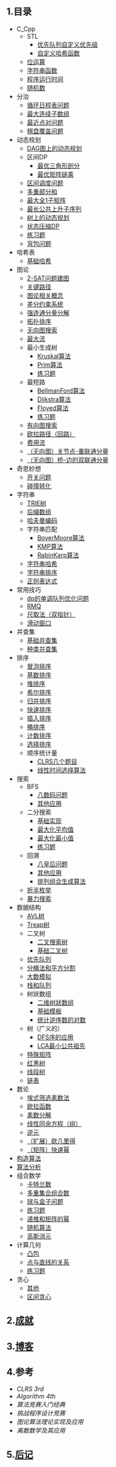 
    
## 1.目录
    
- C_Cpp
   - STL
      - [优先队列自定义优先级](doc/C_Cpp/STL/优先队列自定义优先级)
      - [自定义哈希函数](doc/C_Cpp/STL/自定义哈希函数)
   - [位运算](doc/C_Cpp/位运算)
   - [字符串函数](doc/C_Cpp/字符串函数)
   - [程序运行时间](doc/C_Cpp/程序运行时间)
   - [随机数](doc/C_Cpp/随机数)
- 分治
   - [循环日程表问题](doc/分治/循环日程表问题)
   - [最大连续子数组](doc/分治/最大连续子数组)
   - [最近点对问题](doc/分治/最近点对问题)
   - [棋盘覆盖问题](doc/分治/棋盘覆盖问题)
- 动态规划
   - [DAG图上的动态规划](doc/动态规划/DAG图上的动态规划)
   - 区间DP
      - [最优三角形剖分](doc/动态规划/区间DP/最优三角形剖分)
      - [最优矩阵链乘](doc/动态规划/区间DP/最优矩阵链乘)
   - [区间调度问题](doc/动态规划/区间调度问题)
   - [多重部分和](doc/动态规划/多重部分和)
   - [最大全1子矩阵](doc/动态规划/最大全1子矩阵)
   - [最长公共上升子序列](doc/动态规划/最长公共上升子序列)
   - [树上的动态规划](doc/动态规划/树上的动态规划)
   - [状态压缩DP](doc/动态规划/状态压缩DP)
   - [练习题](doc/动态规划/练习题)
   - [背包问题](doc/动态规划/背包问题)
- 哈希表
   - [基础哈希](doc/哈希表/基础哈希)
- 图论
   - [2-SAT问题建图](doc/图论/2-SAT问题建图)
   - [关键路径](doc/图论/关键路径)
   - [图论相关概念](doc/图论/图论相关概念)
   - [差分约束系统](doc/图论/差分约束系统)
   - [强连通分量分解](doc/图论/强连通分量分解)
   - [拓扑排序](doc/图论/拓扑排序)
   - [无向图搜索](doc/图论/无向图搜索)
   - [最大流](doc/图论/最大流)
   - 最小生成树
      - [Kruskal算法](doc/图论/最小生成树/Kruskal算法)
      - [Prim算法](doc/图论/最小生成树/Prim算法)
      - [练习题](doc/图论/最小生成树/练习题)
   - 最短路
      - [BellmanFord算法](doc/图论/最短路/BellmanFord算法)
      - [Dijkstra算法](doc/图论/最短路/Dijkstra算法)
      - [Floyed算法](doc/图论/最短路/Floyed算法)
      - [练习题](doc/图论/最短路/练习题)
   - [有向图搜索](doc/图论/有向图搜索)
   - [欧拉路径（回路）](doc/图论/欧拉路径（回路）)
   - [费用流](doc/图论/费用流)
   - [（无向图）关节点-重联通分量](doc/图论/（无向图）关节点-重联通分量)
   - [（无向图）桥-边的双联通分量](doc/图论/（无向图）桥-边的双联通分量)
- 奇思妙想
   - [开关问题](doc/奇思妙想/开关问题)
   - [碰撞转化](doc/奇思妙想/碰撞转化)
- 字符串
   - [TRIE树](doc/字符串/TRIE树)
   - [后缀数组](doc/字符串/后缀数组)
   - [哈夫曼编码](doc/字符串/哈夫曼编码)
   - 字符串匹配
      - [BoyerMoore算法](doc/字符串/字符串匹配/BoyerMoore算法)
      - [KMP算法](doc/字符串/字符串匹配/KMP算法)
      - [RabinKarp算法](doc/字符串/字符串匹配/RabinKarp算法)
   - [字符串哈希](doc/字符串/字符串哈希)
   - [字符串排序](doc/字符串/字符串排序)
   - [正则表达式](doc/字符串/正则表达式)
- 常用技巧
   - [dp的单调队列优化问题](doc/常用技巧/dp的单调队列优化问题)
   - [RMQ](doc/常用技巧/RMQ)
   - [尺取法（双指针）](doc/常用技巧/尺取法（双指针）)
   - [滑动窗口](doc/常用技巧/滑动窗口)
- 并查集
   - [基础并查集](doc/并查集/基础并查集)
   - [种类并查集](doc/并查集/种类并查集)
- 排序
   - [冒泡排序](doc/排序/冒泡排序)
   - [基数排序](doc/排序/基数排序)
   - [堆排序](doc/排序/堆排序)
   - [希尔排序](doc/排序/希尔排序)
   - [归并排序](doc/排序/归并排序)
   - [快速排序](doc/排序/快速排序)
   - [插入排序](doc/排序/插入排序)
   - [桶排序](doc/排序/桶排序)
   - [计数排序](doc/排序/计数排序)
   - [选择排序](doc/排序/选择排序)
   - 顺序统计量
      - [CLRS几个题目](doc/排序/顺序统计量/CLRS几个题目)
      - [线性时间选择算法](doc/排序/顺序统计量/线性时间选择算法)
- 搜索
   - BFS
      - [八数码问题](doc/搜索/BFS/八数码问题)
      - [其他应用](doc/搜索/BFS/其他应用)
   - 二分搜索
      - [基础实现](doc/搜索/二分搜索/基础实现)
      - [最大化平均值](doc/搜索/二分搜索/最大化平均值)
      - [最大化最小值](doc/搜索/二分搜索/最大化最小值)
      - [练习题](doc/搜索/二分搜索/练习题)
   - 回溯
      - [八皇后问题](doc/搜索/回溯/八皇后问题)
      - [其他应用](doc/搜索/回溯/其他应用)
      - [排列组合生成算法](doc/搜索/回溯/排列组合生成算法)
   - [折半枚举](doc/搜索/折半枚举)
   - [暴力搜索](doc/搜索/暴力搜索)
- 数据结构
   - [AVL树](doc/数据结构/AVL树)
   - [Treap树](doc/数据结构/Treap树)
   - 二叉树
      - [二叉搜索树](doc/数据结构/二叉树/二叉搜索树)
      - [基础二叉树](doc/数据结构/二叉树/基础二叉树)
   - [优先队列](doc/数据结构/优先队列)
   - [分桶法和平方分割](doc/数据结构/分桶法和平方分割)
   - [大数模拟](doc/数据结构/大数模拟)
   - [栈和队列](doc/数据结构/栈和队列)
   - 树狀数组
      - [二维树狀数组](doc/数据结构/树狀数组/二维树狀数组)
      - [基础模板](doc/数据结构/树狀数组/基础模板)
      - [统计逆序数的对数](doc/数据结构/树狀数组/统计逆序数的对数)
   - 树（广义的）
      - [DFS序的应用](doc/数据结构/树（广义的）/DFS序的应用)
      - [LCA最小公共祖先](doc/数据结构/树（广义的）/LCA最小公共祖先)
   - [特殊矩阵](doc/数据结构/特殊矩阵)
   - [红黑树](doc/数据结构/红黑树)
   - [线段树](doc/数据结构/线段树)
   - [链表](doc/数据结构/链表)
- 数论
   - [埃式筛选素数法](doc/数论/埃式筛选素数法)
   - [欧拉函数](doc/数论/欧拉函数)
   - [素数分解](doc/数论/素数分解)
   - [线性同余方程（组）](doc/数论/线性同余方程（组）)
   - [逆元](doc/数论/逆元)
   - [（扩展）欧几里得](doc/数论/（扩展）欧几里得)
   - [（矩阵）快速幂](doc/数论/（矩阵）快速幂)
- [构造算法](doc/构造算法)
- [算法分析](doc/算法分析)
- 组合数学
   - [卡特兰数](doc/组合数学/卡特兰数)
   - [多重集合组合数](doc/组合数学/多重集合组合数)
   - [球与盒子问题](doc/组合数学/球与盒子问题)
   - [练习题](doc/组合数学/练习题)
   - [递推和矩阵的幂](doc/组合数学/递推和矩阵的幂)
   - [随机算法](doc/组合数学/随机算法)
   - [高斯消元](doc/组合数学/高斯消元)
- 计算几何
   - [凸包](doc/计算几何/凸包)
   - [点与直线的关系](doc/计算几何/点与直线的关系)
   - [练习题](doc/计算几何/练习题)
- 贪心
   - [其他](doc/贪心/其他)
   - [区间贪心](doc/贪心/区间贪心)

    
## 2.[成就](./src)

## 3.[博客](http://blog.csdn.net/zlqdhrdhrdhr?viewmode=contents)

## 4.参考

- *CLRS 3rd*
- *Algorithm 4th*
- *算法竞赛入门经典*
- *挑战程序设计竞赛*
- *图论算法理论实现及应用*
- *离散数学及其应用*

## 5.[后记](saysomething.txt)


